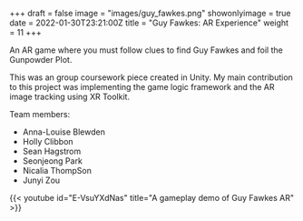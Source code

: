 +++
draft = false
image = "images/guy_fawkes.png"
showonlyimage = true
date = 2022-01-30T23:21:00Z
title = "Guy Fawkes: AR Experience"
weight = 11
+++

An AR game where you must follow clues to find Guy Fawkes and foil the Gunpowder Plot.

<!--more-->

 This was an group coursework piece created in Unity. My main contribution to this project was implementing the game logic framework and the AR image tracking using XR Toolkit.

Team members:
+ Anna-Louise Blewden
+ Holly Clibbon
+ Sean Hagstrom
+ Seonjeong Park
+ Nicalia ThompSon
+ Junyi Zou


{{< youtube id="E-VsuYXdNas" title="A gameplay demo of Guy Fawkes AR" >}}